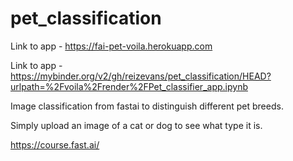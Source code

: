 # pet_classification
 
Link to app - https://fai-pet-voila.herokuapp.com

Link to app - https://mybinder.org/v2/gh/reizevans/pet_classification/HEAD?urlpath=%2Fvoila%2Frender%2FPet_classifier_app.ipynb

Image classification from fastai to distinguish different pet breeds.

Simply upload an image of a cat or dog to see what type it is.

https://course.fast.ai/
